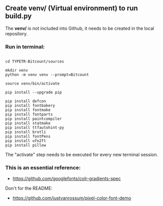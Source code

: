 ## Create venv/ (Virtual environment) to run build.py

The **venv/** is not included into Github, it needs to be created in the local repository.

### Run in terminal:

~~~

cd TYPETR-Bitcount/sources

mkdir venv
python -m venv venv --prompt=Bitcount

source venv/bin/activate

pip install --upgrade pip

pip install defcon
pip install fontbakery
pip install fontmake
pip install fontparts
pip install paintcompiler
pip install statmake
pip install ttfautohint-py
pip install brotli
pip install fontPens
pip install ufo2ft
pip install pillow

~~~

The "activate" step needs to be executed for every new terminal session.

### This is an essential reference:

* https://github.com/googlefonts/colr-gradients-spec

Don't for the README:

* https://github.com/justvanrossum/pixel-color-font-demo



